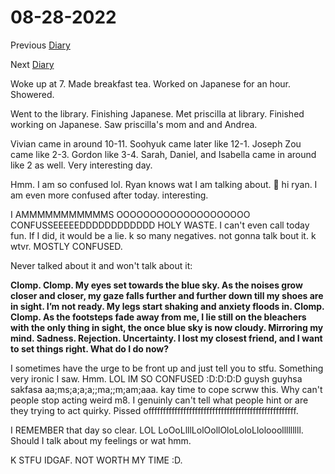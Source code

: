 # 08-28-2022

Previous [Diary](https://aryanmangla23.github.io/08-27-2022/)

Next [Diary](https://aryanmangla23.github.io/08-31-2022/)

Woke up at 7. Made breakfast tea. Worked on Japanese for an hour. Showered. 

Went to the library. Finishing Japanese. Met priscilla at library. Finished working on Japanese. Saw priscilla's mom and and Andrea.

Vivian came in around 10-11. Soohyuk came later like 12-1. Joseph Zou came like 2-3. Gordon like 3-4. Sarah, Daniel, and Isabella came in around like 2 as well. Very interesting day.

Hmm. I am so confused lol. Ryan knows wat I am talking about. 👋 hi ryan. I am even more confused after today. interesting.

I AMMMMMMMMMMMS OOOOOOOOOOOOOOOOOOOO CONFUSSEEEEEDDDDDDDDDDDD HOLY WASTE. I can't even call today fun. If I did, it would be a lie. k so many negatives. not gonna talk bout it. k wtvr. MOSTLY CONFUSED. 

Never talked about it and won't talk about it:

**Clomp. Clomp. My eyes set towards the blue sky. As the noises grow closer and closer, my gaze falls further and further down till my shoes are in sight. I’m not ready. My legs start shaking and anxiety floods in. Clomp. Clomp. As the footsteps fade away from me, I lie still on the bleachers with the only thing in sight, the once blue sky is now cloudy. Mirroring my mind. Sadness. Rejection. Uncertainty. I lost my closest friend, and I want to set things right. What do I do now?**

I sometimes have the urge to be front up and just tell you to stfu. Something very ironic I saw. Hmm. LOL IM SO CONFUSED :D:D:D:D guysh guyhsa sakfasa aa;ms;a;a;a;;ma;;m;am;aaa. kay time to cope scrww this. Why can't people stop acting weird m8. I genuinly can't tell what people hint or are they trying to act quirky. Pissed offfffffffffffffffffffffffffffffffffffffffffffffffff. 

I REMEMBER that day so clear. LOL LoOoLlllLolOollOloLoloLlolooolllllllll. Should I talk about my feelings or wat hmm.

K STFU IDGAF. NOT WORTH MY TIME :D. 
